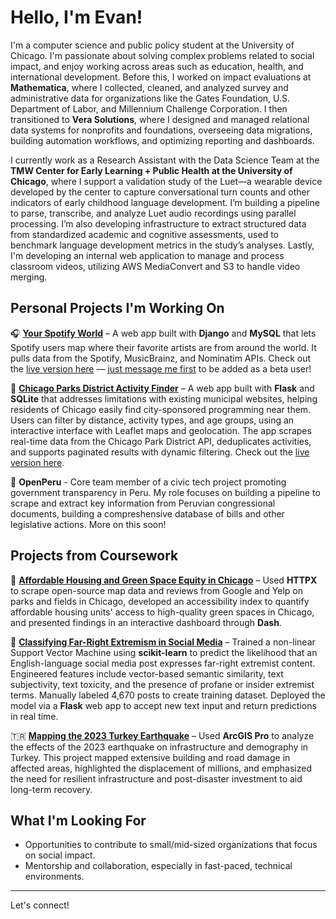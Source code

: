 # Hello, I'm Evan!
I'm a computer science and public policy student at the University of Chicago. I'm passionate about solving complex problems related to social impact, and enjoy working across areas such as education, health, and international development. Before this, I worked on impact evaluations at **Mathematica**, where I collected, cleaned, and analyzed survey and administrative data for organizations like the Gates Foundation, U.S. Department of Labor, and Millennium Challenge Corporation. I then transitioned to **Vera Solutions**, where I designed and managed relational data systems for nonprofits and foundations, overseeing data migrations, building automation workflows, and optimizing reporting and dashboards.

I currently work as a Research Assistant with the Data Science Team at the **TMW Center for Early Learning + Public Health at the University of Chicago**, where I support a validation study of the Luet—a wearable device developed by the center to capture conversational turn counts and other indicators of early childhood language development. I’m building a pipeline to parse, transcribe, and analyze Luet audio recordings using parallel processing. I’m also developing infrastructure to extract structured data from standardized academic and cognitive assessments, used to benchmark language development metrics in the study’s analyses. Lastly, I'm developing an internal web application to manage and process classroom videos, utilizing AWS MediaConvert and S3 to handle video merging.

## Personal Projects I'm Working On  

🎧 [**Your Spotify World**](https://github.com/evanfantozzi/spotify_map) – A web app built with **Django** and **MySQL** that lets Spotify users map where their favorite artists are from around the world. It pulls data from the Spotify, MusicBrainz, and Nominatim APIs. Check out the [live version here](https://evanfantozzi.pythonanywhere.com) — [just message me first](mailto:evanfantozzi@gmail.com) to be added as a beta user!

🎨 [**Chicago Parks District Activity Finder**](https://github.com/evanfantozzi/ChicagoActivities) – A web app built with **Flask** and **SQLite** that addresses limitations with existing municipal websites, helping residents of Chicago easily find city-sponsored programming near them. Users can filter by distance, activity types, and age groups, using an interactive interface with Leaflet maps and geolocation. The app scrapes real-time data from the Chicago Park District API, deduplicates activities, and supports paginated results with dynamic filtering. Check out the [live version here](https://chicagoactivities.onrender.com).

📜 **OpenPeru** - Core team member of a civic tech project promoting government transparency in Peru. My role focuses on building a pipeline to scrape and extract key information from Peruvian congressional documents, building a compreshensive database of bills and other legislative actions. More on this soon! 

## Projects from Coursework
🏡 [**Affordable Housing and Green Space Equity in Chicago**](https://github.com/evanfantozzi/GreenSpaceAccess) – Used **HTTPX** to scrape open-source map data and reviews from Google and Yelp on parks and fields in Chicago, developed an accessibility index to quantify affordable housing units' access to high-quality green spaces in Chicago, and presented findings in an interactive dashboard through **Dash**.

🎤 [**Classifying Far-Right Extremism in Social Media**](https://github.com/evanfantozzi/Extremist-Social-Media-Post-Detector/) – Trained a non-linear Support Vector Machine using **scikit-learn** to predict the likelihood that an English-language social media post expresses far-right extremist content. Engineered features include vector-based semantic similarity, text subjectivity, text toxicity, and the presence of profane or insider extremist terms. Manually labeled 4,670 posts to create training dataset. Deployed the model via a **Flask** web app to accept new text input and return predictions in real time.

🇹🇷 [**Mapping the 2023 Turkey Earthquake**](https://github.com/evanfantozzi/Mapping-2023-Turkiye-Earthquake) – Used **ArcGIS Pro** to analyze the effects of the 2023 earthquake on infrastructure and demography in Turkey. This project mapped extensive building and road damage in affected areas, highlighted the displacement of millions, and emphasized the need for resilient infrastructure and post-disaster investment to aid long-term recovery.

## What I'm Looking For  
- Opportunities to contribute to small/mid-sized organizations that focus on social impact.  
- Mentorship and collaboration, especially in fast-paced, technical environments.  

---

Let's connect!   
